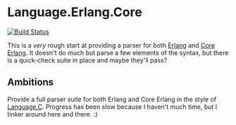 # Language.Erlang.Core

[![Build Status](https://travis-ci.org/blt/core_erlang.png)](https://travis-ci.org/blt/core_erlang)

This is a _very_ rough start at providing a parser for both [Erlang](http://www.erlang.org/) and
[Core Erlang](http://www.it.uu.se/research/group/hipe/cerl/). It doesn't do much
but parse a few elements of the syntax, but there is a quick-check suite in
place and maybe they'll pass?

## Ambitions

Provide a full parser suite for both Erlang and Core Erlang in the style of
[Language.C](http://hackage.haskell.org/package/language-c). Progress has been
slow because I haven't much time, but I tinker around here and there. :)
